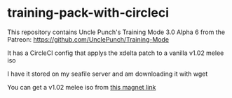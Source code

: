 # training-pack-with-circleci

This repository contains Uncle Punch's Training Mode 3.0 Alpha 6 from the Patreon: https://github.com/UnclePunch/Training-Mode

It has a CircleCI config that applys the xdelta patch to a vanilla v1.02 melee iso

I have it stored on my seafile server and am downloading it with wget

You can get a v1.02 melee iso from
[this magnet link](magnet:?xt=urn:btih:4C8EC7BF9A3C35DF54FE567474A71147F6AC039B&dn=Super+Smash+Bros.+Melee+%28USA%29+%28En%2CJa%29+%28v1.02%29&tr=udp%3A%2F%2Ftracker.openbittorrent.com%3A80&tr=udp%3A%2F%2Ftracker.leechers-paradise.org%3A6969%2Fannounce&tr=udp%3A%2F%2Ftracker.zer0day.to%3A1337%2Fannounce&tr=udp%3A%2F%2Ftracker.leechers-paradise.org%3A6969%2Fannounce&tr=udp%3A%2F%2Fcoppersurfer.tk%3A6969%2Fannounce)